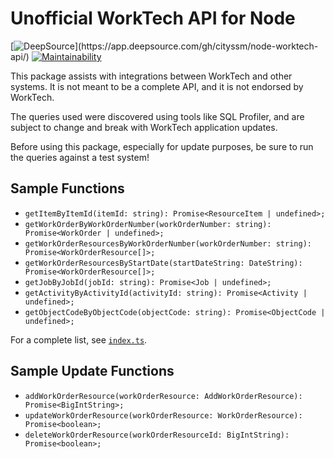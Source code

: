 # Unofficial WorkTech API for Node

[![DeepSource](https://app.deepsource.com/gh/cityssm/node-worktech-api.svg/?label=active+issues&show_trend=true&token=dXtpnezfJ8MzuRxb95LrmLA_)](https://app.deepsource.com/gh/cityssm/node-worktech-api/)
[![Maintainability](https://api.codeclimate.com/v1/badges/92c881705b023008cde1/maintainability)](https://codeclimate.com/github/cityssm/node-worktech-api/maintainability)

This package assists with integrations between WorkTech and other systems.
It is not meant to be a complete API, and it is not endorsed by WorkTech.

The queries used were discovered using tools like SQL Profiler,
and are subject to change and break with WorkTech application updates.

Before using this package, especially for update purposes,
be sure to run the queries against a test system!

## Sample Functions

- `getItemByItemId(itemId: string): Promise<ResourceItem | undefined>;`
- `getWorkOrderByWorkOrderNumber(workOrderNumber: string): Promise<WorkOrder | undefined>;`
- `getWorkOrderResourcesByWorkOrderNumber(workOrderNumber: string): Promise<WorkOrderResource[]>;`
- `getWorkOrderResourcesByStartDate(startDateString: DateString): Promise<WorkOrderResource[]>;`
- `getJobByJobId(jobId: string): Promise<Job | undefined>;`
- `getActivityByActivityId(activityId: string): Promise<Activity | undefined>;`
- `getObjectCodeByObjectCode(objectCode: string): Promise<ObjectCode | undefined>;`

For a complete list,
see [`index.ts`](https://github.com/cityssm/node-worktech-api/blob/main/index.ts).

## Sample Update Functions

- `addWorkOrderResource(workOrderResource: AddWorkOrderResource): Promise<BigIntString>;`
- `updateWorkOrderResource(workOrderResource: WorkOrderResource): Promise<boolean>;`
- `deleteWorkOrderResource(workOrderResourceId: BigIntString): Promise<boolean>;`
